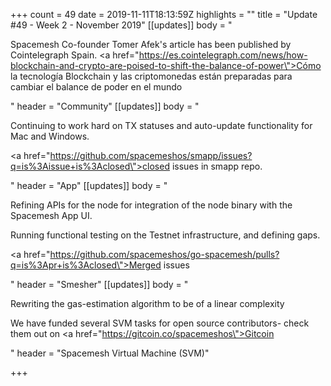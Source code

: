 +++
count = 49
date = 2019-11-11T18:13:59Z
highlights = ""
title = "Update #49 - Week 2 - November 2019"
[[updates]]
body = "<p>Spacemesh Co-founder Tomer Afek's article has been published by Cointelegraph Spain. <a href=\"https://es.cointelegraph.com/news/how-blockchain-and-crypto-are-poised-to-shift-the-balance-of-power\">Cómo la tecnología Blockchain y las criptomonedas están preparadas para cambiar el balance de poder en el mundo</a></p>"
header = "Community"
[[updates]]
body = "<p>Continuing to work hard on TX statuses and auto-update functionality for Mac and Windows.</p><p><a href=\"https://github.com/spacemeshos/smapp/issues?q=is%3Aissue+is%3Aclosed\">closed issues in smapp repo.</a></p>"
header = "App"
[[updates]]
body = "<p>Refining APIs for the node for integration of the node binary with the Spacemesh App UI.</p><p>Running functional testing on the Testnet infrastructure, and defining gaps.</p><p><a href=\"https://github.com/spacemeshos/go-spacemesh/pulls?q=is%3Apr+is%3Aclosed\">Merged issues</a></p>"
header = "Smesher"
[[updates]]
body = "<p>Rewriting the gas-estimation algorithm to be of a linear complexity</p><p>We have funded several SVM tasks for open source contributors- check them out on <a href=\"https://gitcoin.co/spacemeshos\">Gitcoin</a></p>"
header = "Spacemesh Virtual Machine (SVM)"

+++

